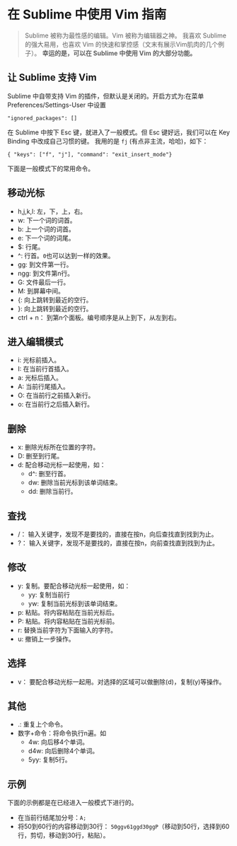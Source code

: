# 在 Sublime 中使用 Vim 指南
> Sublime 被称为最性感的编辑。Vim 被称为编辑器之神。
我喜欢 Sublime 的强大易用，也喜欢 Vim 的快速和掌控感（文末有展示Vim肌肉的几个例子）。
**幸运的是，可以在 Sublime 中使用 Vim 的大部分功能。**

## 让 Sublime 支持 Vim
Sublime 中自带支持 Vim 的插件，但默认是关闭的。开启方式为:在菜单 Preferences/Settings-User 中设置
```
"ignored_packages": []
```

在 Sublime 中按下  Esc 键，就进入了一般模式。但 Esc 键好远，我们可以在 Key Binding 中改成自己习惯的键。 我用的是 `fj` (有点非主流，哈哈)，如下：
```
{ "keys": ["f", "j"], "command": "exit_insert_mode"}
```

下面是一般模式下的常用命令。

## 移动光标
* h,j,k,l: 左，下，上，右。
* w: 下一个词的词首。
* b: 上一个词的词首。
* e: 下一个词的词尾。
* $: 行尾。
* ^: 行首。`0`也可以达到一样的效果。
* gg: 到文件第一行。
* ngg: 到文件第n行。
* G: 文件最后一行。
* M: 到屏幕中间。
* {: 向上跳转到最近的空行。
* }: 向上跳转到最近的空行。
* ctrl + n： 到第n个面板。编号顺序是从上到下，从左到右。

## 进入编辑模式
* i: 光标前插入。
* I: 在当前行首插入。
* a: 光标后插入。
* A: 当前行尾插入。
* O: 在当前行之前插入新行。
* o: 在当前行之后插入新行。

## 删除
* x: 删除光标所在位置的字符。
* D: 删至到行尾。
* d: 配合移动光标一起使用，如：
  * d^: 删至行首。
  * dw: 删除当前光标到该单词结束。
  * dd: 删除当前行。

## 查找
* /： 输入关键字，发现不是要找的，直接在按n，向后查找直到找到为止。
* ?： 输入关键字，发现不是要找的，直接在按n，向前查找直到找到为止。

## 修改
* y: 复制。要配合移动光标一起使用，如：
    * yy: 复制当前行
    * yw: 复制当前光标到该单词结束。
* p: 粘贴。将内容粘贴在当前光标后。
* P: 粘贴。将内容粘贴在当前光标前。
* r: 替换当前字符为下面输入的字符。
* u: 撤销上一步操作。

## 选择
* v： 要配合移动光标一起用。对选择的区域可以做删除(d)，复制(y)等操作。

## 其他
* .: 重复上个命令。
* 数字+命令：将命令执行n遍。如
  * 4w: 向后移4个单词。
  * d4w: 向后删除4个单词。
  * 5yy: 复制5行。



## 示例
下面的示例都是在已经进入一般模式下进行的。

* 在当前行结尾加分号：`A;`
* 将50到60行的内容移动到30行： `50ggv61ggd30ggP`（移动到50行，选择到60行，剪切，移动到30行，粘贴）。
